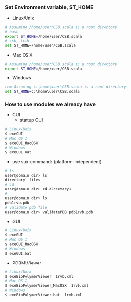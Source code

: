 
### Set Environment variable, ST_HOME

- Linux/Unix
```bash
# Assuming /home/user/CSB.scala is a root directory
# bash
export ST_HOME=/home/user/CSB.scala
# csh, tcsh
set ST_HOME=/home/user/CSB.scala
```
- Mac OS X
```bash
# Assuming /home/user/CSB.scala is a root directory
export ST_HOME=/home/user/CSB.scala
```
- Windows
```bat
rem Assuming c:\home\user\CSB.scala is a root directory
set ST_HOME=c:\home\user\CSB.scala
```

###  How to use modules we already have

- CUI
  - startup CUI
```bash
# Linux/Unix
$ exeCUI
# Mac OS X
$ exeCUI_MacOSX
# Windows
$ exeCUI.bat
```
  - use sub-commands (platform-independent)
```bash
# ls
user@domain dir> ls
directory1 files
# cd
user@domain dir> cd directory1
#
user@domain dir> ls
pdb1rvb.pdb
# validate pdb file
user@domain dir> validatePDB pdb1rvb.pdb
```

- GUI
```bash
# Linux/Unix
$ exeGUI
# Mac OS X
$ exeGUI_MacOSX
# Windows
$ exeGUI.bat
```

- PDBMLViewer
```bash
# Linux/Unix
$ exeBioPolymerViewer  1rvb.xml
# Mac OS X
$ exeBioPolymerViewer_MacOSX  1rvb.xml
# Windows
$ exeBioPolymerViewer.bat  1rvb.xml
```
